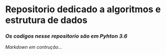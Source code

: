 # Repositorio dedicado a algoritmos e estrutura de dados

### ***Os codigos nesse repositorio são em Pyhton 3.6***

*Markdown em contrução...*
